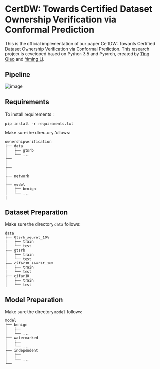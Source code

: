 CertDW: Towards Certified Dataset Ownership Verification via Conformal Prediction
=
This is the official implementation of our paper CertDW: Towards Certified Dataset Ownership Verification via Conformal Prediction. This research project is developed based on Python 3.8 and Pytorch, created by [Ting Qiao](https://github.com/NcepuQiaoTing) and [Yiming Li](https://liyiming.tech/).


Pipeline
-
![image](https://github.com/user-attachments/assets/342f9130-ffcc-4bb5-b430-7975b49f23c9)

Requirements
-
To install requirements：

`pip install -r requirements.txt`

Make sure the directory follows:

```
ownershipverification
├── data
│   ├── gtsrb
│   └── ...
├── 
│   
├── 
│   
├── network
│   
├── model
│   ├── benign
│   └── ...
|
```
Dataset Preparation
-
Make sure the directory `data` follows:

```
data
├── Gtsrb_seurat_10%
|   ├── train
│   └── test
├── gtsrb  
│   ├── train
│   └── test
├── cifar10_seurat_10%
│   ├── train
|   └── test  
├── cifar10
│   ├── train
│   └── test
```
Model Preparation
-
Make sure the directory `model` follows:

```
model
├── benign
│   ├── 
│   └── ...
├── watermarked
│   ├── 
│   └── ...
├── independent
│   ├── 
│   └── ...
└── 
```






